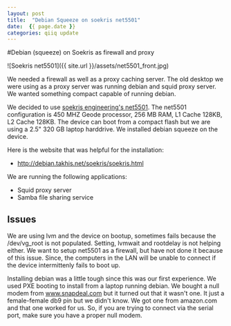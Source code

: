 ```yaml
---
layout: post
title:  "Debian Squeeze on soekris net5501"
date:  {{ page.date }}
categories: qiiq update
---
```


#Debian (squeeze) on Soekris as firewall and proxy

![Soekris net5501]({{ site.url }}/assets/net5501_front.jpg)

We needed a firewall as well as a proxy caching server. The old desktop we were using as a proxy server was running debian and
squid proxy server. We wanted something compact capable of running debian.  

We decided to use <a href="http://soekris.com" target="_tab"> soekris engineering's </a>  [net5501](http://soekris.com/products/net5501.html). The net5501 configuration is 450 MHZ Geode processor, 256 MB RAM, L1 Cache 128KB, 
L2 Cache 128KB. The device can boot from a compact flash but we are using a 2.5" 320 GB laptop harddrive. We installed debian squeeze
on the device. 

Here is the website that was helpful for the installation:

* <a href="http://debian.takhis.net/soekris/soekris.html"> http://debian.takhis.net/soekris/soekris.html </a> 

We are running the following applications:

* Squid proxy server 
* Samba file sharing service
	
## Issues  

We are using lvm and the device on bootup, sometimes fails because the /dev/vg_root is not populated. Setting, lvmwait and rootdelay
is not helping either. We want to setup net5501 as a firewall, but have not done it because of this issue. Since, the computers in 
the LAN will be unable to connect if the device intermittenly fails to boot up. 

Installing debian was a little tough since this was our first experience. We used PXE booting to install from a laptop running debian. We bought 
a null modem from www.snapdeal.com but it turned out that it wasn't one. It just a female-female db9 pin but we didn't know. We got one from amazon.com and that one worked for us. So, if you are trying to connect via the serial port, make sure you have a proper null modem. 
